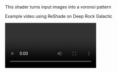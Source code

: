 This shader turns input images into a voronoi pattern

Example video using ReShade on Deep Rock Galactic

![](Example.mp4)
